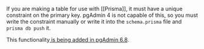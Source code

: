 If you are making a table for use with [[Prisma]], it must have a unique constraint on the primary key.  pgAdmin 4 is not capable of this, so you must write the constraint manually or write it into the `schema.prisma` file and `prisma db push` it.

This functionality[ is being added in pgAdmin 6.8](https://stackoverflow.com/questions/71348468/how-to-add-unique-key-constraint-on-column-in-table-in-erd-tool-in-pgadmin4).
